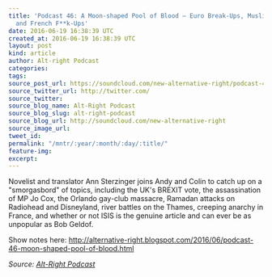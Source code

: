 ```yaml
---
title: 'Podcast 46: A Moon-shaped Pool of Blood — Euro Break-Ups, Muslim Shoot-Ups,
  and French F**k-Ups'
date: 2016-06-19 16:38:39 UTC
created_at: 2016-06-19 16:38:39 UTC
layout: post
kind: article
author: Alt-right Podcast
categories: 
tags: 
source_post_url: https://soundcloud.com/new-alternative-right/podcast-46-a-moon-shaped-pool-of-blood-euro-break-ups-muslim-shoot-ups-and-french-fk-ups
source_twitter_url: http://twitter.com/
source_twitter: 
source_blog_name: Alt-Right Podcast
source_blog_slug: alt-right-podcast
source_blog_url: http://soundcloud.com/new-alternative-right
source_image_url: 
tweet_id: 
permalink: "/mntr/:year/:month/:day/:title/"
feature-img: 
excerpt: 
---
```

Novelist and translator Ann Sterzinger joins Andy and Colin to catch up on a "smorgasbord" of topics, including the UK's BREXIT vote, the assassination of MP Jo Cox, the Orlando gay-club massacre, Ramadan attacks on Radiohead and Disneyland, river battles on the Thames, creeping anarchy in France, and whether or not ISIS is the genuine article and can ever be as unpopular as Bob Geldof.

Show notes here:  http://alternative-right.blogspot.com/2016/06/podcast-46-moon-shaped-pool-of-blood.html<div class="">
    <i>Source: <a href="http://soundcloud.com/new-alternative-right">Alt-Right Podcast</a></i>
</div>
